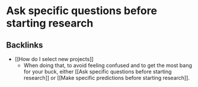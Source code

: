 # Ask specific questions before starting research

## Backlinks
* [[How do I select new projects]]
	* When doing that, to avoid feeling confused and to get the most bang for your buck, either [[Ask specific questions before starting research]] or [[Make specific predictions before starting research]].

<!-- #Life -->

<!-- {BearID:6DCE1DE9-53FD-4E8F-8627-CA4ED7154B52-15756-0000130332CFFC6B} -->

